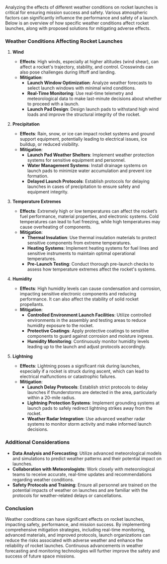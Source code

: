 Analyzing the effects of different weather conditions on rocket launches is critical for ensuring mission success and safety. Various atmospheric factors can significantly influence the performance and safety of a launch. Below is an overview of how specific weather conditions affect rocket launches, along with proposed solutions for mitigating adverse effects.

### Weather Conditions Affecting Rocket Launches

1. **Wind**
   - **Effects**: High winds, especially at higher altitudes (wind shear), can affect a rocket's trajectory, stability, and control. Crosswinds can also pose challenges during liftoff and landing.
   - **Mitigation**:
     - **Launch Window Optimization**: Analyze weather forecasts to select launch windows with minimal wind conditions.
     - **Real-Time Monitoring**: Use real-time telemetry and meteorological data to make last-minute decisions about whether to proceed with a launch.
     - **Launch Pad Design**: Design launch pads to withstand high wind loads and improve the structural integrity of the rocket.

2. **Precipitation**
   - **Effects**: Rain, snow, or ice can impact rocket systems and ground support equipment, potentially leading to electrical issues, ice buildup, or reduced visibility.
   - **Mitigation**:
     - **Launch Pad Weather Shelters**: Implement weather protection systems for sensitive equipment and personnel.
     - **Water Management Systems**: Install drainage systems on launch pads to minimize water accumulation and prevent ice formation.
     - **Delayed Launch Protocols**: Establish protocols for delaying launches in cases of precipitation to ensure safety and equipment integrity.

3. **Temperature Extremes**
   - **Effects**: Extremely high or low temperatures can affect the rocket’s fuel performance, material properties, and electronic systems. Cold temperatures can lead to fuel freezing, while high temperatures may cause overheating of components.
   - **Mitigation**:
     - **Thermal Insulation**: Use thermal insulation materials to protect sensitive components from extreme temperatures.
     - **Heating Systems**: Implement heating systems for fuel lines and sensitive instruments to maintain optimal operational temperatures.
     - **Pre-Launch Testing**: Conduct thorough pre-launch checks to assess how temperature extremes affect the rocket's systems.

4. **Humidity**
   - **Effects**: High humidity levels can cause condensation and corrosion, impacting sensitive electronic components and reducing performance. It can also affect the stability of solid rocket propellants.
   - **Mitigation**:
     - **Controlled Environment Launch Facilities**: Utilize controlled environments in the assembly and testing areas to reduce humidity exposure to the rocket.
     - **Protective Coatings**: Apply protective coatings to sensitive components to guard against corrosion and moisture ingress.
     - **Humidity Monitoring**: Continuously monitor humidity levels leading up to the launch and adjust protocols accordingly.

5. **Lightning**
   - **Effects**: Lightning poses a significant risk during launches, especially if a rocket is struck during ascent, which can lead to electrical malfunctions or catastrophic failures.
   - **Mitigation**:
     - **Launch Delay Protocols**: Establish strict protocols to delay launches if thunderstorms are detected in the area, particularly within a 20-mile radius.
     - **Lightning Protection Systems**: Implement grounding systems at launch pads to safely redirect lightning strikes away from the rocket.
     - **Weather Radar Integration**: Use advanced weather radar systems to monitor storm activity and make informed launch decisions.

### Additional Considerations

- **Data Analysis and Forecasting**: Utilize advanced meteorological models and simulations to predict weather patterns and their potential impact on launches.
- **Collaboration with Meteorologists**: Work closely with meteorological teams to receive accurate, real-time updates and recommendations regarding weather conditions.
- **Safety Protocols and Training**: Ensure all personnel are trained on the potential impacts of weather on launches and are familiar with the protocols for weather-related delays or cancellations.

### Conclusion

Weather conditions can have significant effects on rocket launches, impacting safety, performance, and mission success. By implementing comprehensive mitigation strategies, including real-time monitoring, advanced materials, and improved protocols, launch organizations can reduce the risks associated with adverse weather and enhance the reliability of rocket launches. Continuous advancements in weather forecasting and monitoring technologies will further improve the safety and success of future space missions.